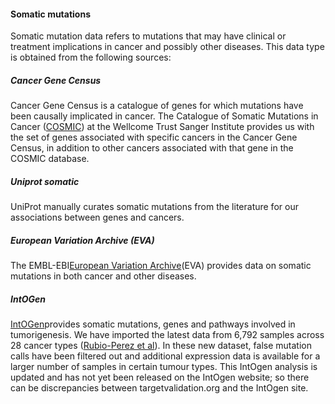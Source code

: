 #### Somatic mutations

Somatic mutation data refers to mutations that may have clinical or treatment implications in cancer and possibly other diseases. This data type is obtained from the following sources:

##### Cancer Gene Census

Cancer Gene Census is a catalogue of genes for which mutations have been causally implicated in cancer. The Catalogue of Somatic Mutations in Cancer \([COSMIC](http://cancer.sanger.ac.uk/cosmic)\) at the Wellcome Trust Sanger Institute provides us with the set of genes associated with specific cancers in the Cancer Gene Census, in addition to other cancers associated with that gene in the COSMIC database.

##### Uniprot somatic

UniProt manually curates somatic mutations from the literature for our associations between genes and cancers.

##### European Variation Archive \(EVA\)

The EMBL-EBI[European Variation Archive](http://www.ebi.ac.uk/eva/?Home)\(EVA\) provides data on somatic mutations in both cancer and other diseases.

##### IntOGen

[IntOGen](http://www.intogen.org/search)provides somatic mutations, genes and pathways involved in tumorigenesis. We have imported the latest data from 6,792 samples across 28 cancer types \([Rubio-Perez et al](http://www.ncbi.nlm.nih.gov/pubmed/25759023)\). In these new dataset, false mutation calls have been filtered out and additional expression data is available for a larger number of samples in certain tumour types. This IntOgen analysis is updated and has not yet been released on the IntOgen website; so there can be discrepancies between targetvalidation.org and the IntOgen site.

